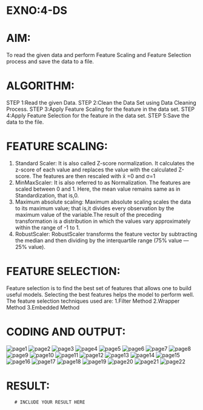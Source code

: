 # EXNO:4-DS
# AIM:
To read the given data and perform Feature Scaling and Feature Selection process and save the
data to a file.

# ALGORITHM:
STEP 1:Read the given Data.
STEP 2:Clean the Data Set using Data Cleaning Process.
STEP 3:Apply Feature Scaling for the feature in the data set.
STEP 4:Apply Feature Selection for the feature in the data set.
STEP 5:Save the data to the file.

# FEATURE SCALING:
1. Standard Scaler: It is also called Z-score normalization. It calculates the z-score of each value and replaces the value with the calculated Z-score. The features are then rescaled with x̄ =0 and σ=1
2. MinMaxScaler: It is also referred to as Normalization. The features are scaled between 0 and 1. Here, the mean value remains same as in Standardization, that is,0.
3. Maximum absolute scaling: Maximum absolute scaling scales the data to its maximum value; that is,it divides every observation by the maximum value of the variable.The result of the preceding transformation is a distribution in which the values vary approximately within the range of -1 to 1.
4. RobustScaler: RobustScaler transforms the feature vector by subtracting the median and then dividing by the interquartile range (75% value — 25% value).

# FEATURE SELECTION:
Feature selection is to find the best set of features that allows one to build useful models. Selecting the best features helps the model to perform well.
The feature selection techniques used are:
1.Filter Method
2.Wrapper Method
3.Embedded Method

# CODING AND OUTPUT:
![page1](https://github.com/user-attachments/assets/2908263b-e167-4ea6-b665-9e255ff44145)
![page2](https://github.com/user-attachments/assets/50c59dc3-16cc-4ce7-b4b9-668eca5abb25)
![page3](https://github.com/user-attachments/assets/c53aeb93-d164-44ef-87f9-92a64b27af64)
![page4](https://github.com/user-attachments/assets/d1cdac60-6b8d-4190-af77-13d4b76e5061)
![page5](https://github.com/user-attachments/assets/f221d4c7-6271-4394-8739-39ce13d2b255)
![page6](https://github.com/user-attachments/assets/1089b1b3-0172-4d84-83bf-14a9990d4528)
![page7](https://github.com/user-attachments/assets/1df1b6ba-3bea-4e82-8d76-9f41592b3b57)
![page8](https://github.com/user-attachments/assets/1bb05196-77a3-4986-a9b7-9236530893c6)
![page9](https://github.com/user-attachments/assets/b74cd9e6-e06c-438c-bfe5-664db327f9c2)
![page10](https://github.com/user-attachments/assets/e76a7e09-03eb-4aa5-9344-82ecc1adf9bc)
![page11](https://github.com/user-attachments/assets/a034b246-5191-4375-a764-0e9fb58a4826)
![page12](https://github.com/user-attachments/assets/3ce5ed2d-c208-4bc5-b374-155d32c6310f)
![page13](https://github.com/user-attachments/assets/09046c9f-138b-4022-a676-19b183f55b5f)
![page14](https://github.com/user-attachments/assets/37307613-70ab-4d37-ad92-609384e0645a)
![page15](https://github.com/user-attachments/assets/164ec2b7-9823-4591-8e57-a1d91370c745)
![page16](https://github.com/user-attachments/assets/f5a96c35-be05-411b-83e7-aba077b4d874)
![page17](https://github.com/user-attachments/assets/9f141d39-ad3e-4e85-abf2-106173fafb4d)
![page18](https://github.com/user-attachments/assets/30871eb5-151e-4362-b9b1-d15eb05d1bba)
![page19](https://github.com/user-attachments/assets/f8039519-1c43-4398-965e-04ec98cb8190)
![page20](https://github.com/user-attachments/assets/96fd07ce-f402-4121-8ce6-0038ae44ffc5)
![page21](https://github.com/user-attachments/assets/82feace9-28e8-4edc-a8a9-79fcd4aa881a)
![page22](https://github.com/user-attachments/assets/f9ab3e9c-ab5a-4e0a-b1b9-cc025308f5cb)
# RESULT:
       # INCLUDE YOUR RESULT HERE
